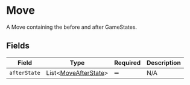 # Move

A Move containing the before and after GameStates.


## Fields

| Field                                                         | Type                                                          | Required                                                      | Description                                                   |
| ------------------------------------------------------------- | ------------------------------------------------------------- | ------------------------------------------------------------- | ------------------------------------------------------------- |
| `afterState`                                                  | List<[MoveAfterState](../../models/shared/MoveAfterState.md)> | :heavy_minus_sign:                                            | N/A                                                           |